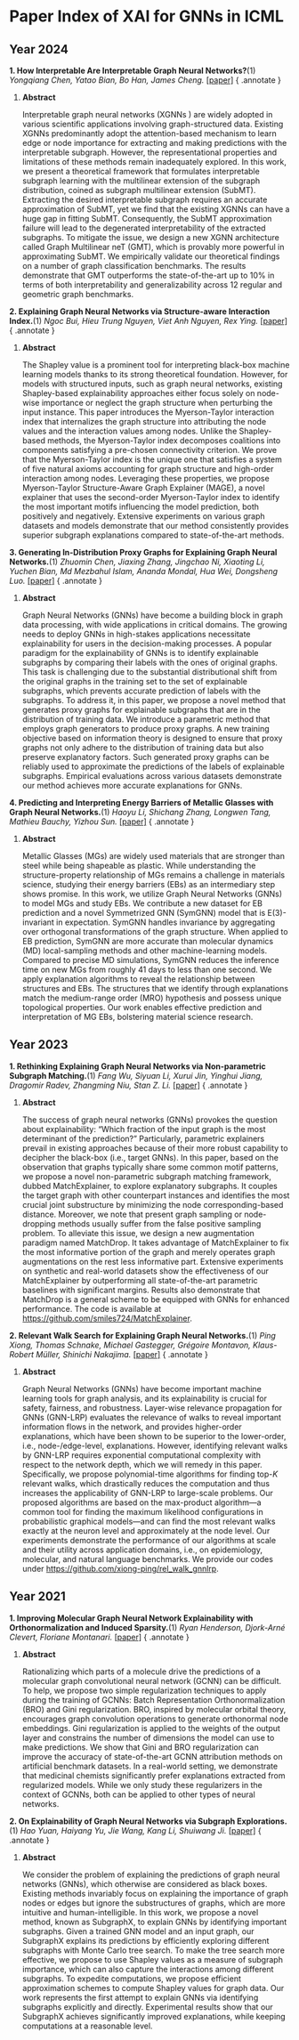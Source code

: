 # **Paper Index of XAI for GNNs in ICML**

## Year 2024

**1. How Interpretable Are Interpretable Graph Neural Networks?**(1) *Yongqiang Chen, Yatao Bian, Bo Han, James Cheng.* [[paper]](https://openreview.net/forum?id=F3G2udCF3Q)
{ .annotate }

1.  **Abstract**
   
    Interpretable graph neural networks (XGNNs ) are widely adopted in various scientific applications involving graph-structured data. Existing XGNNs predominantly adopt the attention-based mechanism to learn edge or node importance for extracting and making predictions with the interpretable subgraph. However, the representational properties and limitations of these methods remain inadequately explored. In this work, we present a theoretical framework that formulates interpretable subgraph learning with the multilinear extension of the subgraph distribution, coined as subgraph multilinear extension (SubMT). Extracting the desired interpretable subgraph requires an accurate approximation of SubMT, yet we find that the existing XGNNs can have a huge gap in fitting SubMT. Consequently, the SubMT approximation failure will lead to the degenerated interpretability of the extracted subgraphs. To mitigate the issue, we design a new XGNN architecture called Graph Multilinear neT (GMT), which is provably more powerful in approximating SubMT. We empirically validate our theoretical findings on a number of graph classification benchmarks. The results demonstrate that GMT outperforms the state-of-the-art up to 10% in terms of both interpretability and generalizability across 12 regular and geometric graph benchmarks.

**2. Explaining Graph Neural Networks via Structure-aware Interaction Index.**(1) *Ngoc Bui, Hieu Trung Nguyen, Viet Anh Nguyen, Rex Ying.* [[paper]](https://openreview.net/forum?id=2T00oYk54P)
{ .annotate }

1.  **Abstract**
   
    The Shapley value is a prominent tool for interpreting black-box machine learning models thanks to its strong theoretical foundation. However, for models with structured inputs, such as graph neural networks, existing Shapley-based explainability approaches either focus solely on node-wise importance or neglect the graph structure when perturbing the input instance. This paper introduces the Myerson-Taylor interaction index that internalizes the graph structure into attributing the node values and the interaction values among nodes. Unlike the Shapley-based methods, the Myerson-Taylor index decomposes coalitions into components satisfying a pre-chosen connectivity criterion. We prove that the Myerson-Taylor index is the unique one that satisfies a system of five natural axioms accounting for graph structure and high-order interaction among nodes. Leveraging these properties, we propose Myerson-Taylor Structure-Aware Graph Explainer (MAGE), a novel explainer that uses the second-order Myerson-Taylor index to identify the most important motifs influencing the model prediction, both positively and negatively. Extensive experiments on various graph datasets and models demonstrate that our method consistently provides superior subgraph explanations compared to state-of-the-art methods.

**3. Generating In-Distribution Proxy Graphs for Explaining Graph Neural Networks.**(1) *Zhuomin Chen, Jiaxing Zhang, Jingchao Ni, Xiaoting Li, Yuchen Bian, Md Mezbahul Islam, Ananda Mondal, Hua Wei, Dongsheng Luo.* [[paper]](https://openreview.net/forum?id=ohG9bVMs5j)
{ .annotate }

1.  **Abstract**
   
    Graph Neural Networks (GNNs) have become a building block in graph data processing, with wide applications in critical domains. The growing needs to deploy GNNs in high-stakes applications necessitate explainability for users in the decision-making processes. A popular paradigm for the explainability of GNNs is to identify explainable subgraphs by comparing their labels with the ones of original graphs. This task is challenging due to the substantial distributional shift from the original graphs in the training set to the set of explainable subgraphs, which prevents accurate prediction of labels with the subgraphs. To address it, in this paper, we propose a novel method that generates proxy graphs for explainable subgraphs that are in the distribution of training data. We introduce a parametric method that employs graph generators to produce proxy graphs. A new training objective based on information theory is designed to ensure that proxy graphs not only adhere to the distribution of training data but also preserve explanatory factors. Such generated proxy graphs can be reliably used to approximate the predictions of the labels of explainable subgraphs. Empirical evaluations across various datasets demonstrate our method achieves more accurate explanations for GNNs.


**4. Predicting and Interpreting Energy Barriers of Metallic Glasses with Graph Neural Networks.**(1) *Haoyu Li, Shichang Zhang, Longwen Tang, Mathieu Bauchy, Yizhou Sun.* [[paper]](https://openreview.net/forum?id=7rTbqkKvA6)
{ .annotate }

1.  **Abstract**
   
    Metallic Glasses (MGs) are widely used materials that are stronger than steel while being shapeable as plastic. While understanding the structure-property relationship of MGs remains a challenge in materials science, studying their energy barriers (EBs) as an intermediary step shows promise. In this work, we utilize Graph Neural Networks (GNNs) to model MGs and study EBs. We contribute a new dataset for EB prediction and a novel Symmetrized GNN (SymGNN) model that is E(3)-invariant in expectation. SymGNN handles invariance by aggregating over orthogonal transformations of the graph structure. When applied to EB prediction, SymGNN are more accurate than molecular dynamics (MD) local-sampling methods and other machine-learning models. Compared to precise MD simulations, SymGNN reduces the inference time on new MGs from roughly 41 days to less than one second. We apply explanation algorithms to reveal the relationship between structures and EBs. The structures that we identify through explanations match the medium-range order (MRO) hypothesis and possess unique topological properties. Our work enables effective prediction and interpretation of MG EBs, bolstering material science research.

## Year 2023


**1. Rethinking Explaining Graph Neural Networks via Non-parametric Subgraph Matching.**(1) *Fang Wu, Siyuan Li, Xurui Jin, Yinghui Jiang, Dragomir Radev, Zhangming Niu, Stan Z. Li.* [[paper]](https://proceedings.mlr.press/v202/wu23j.html)
{ .annotate }

1.  **Abstract**
   
    The success of graph neural networks (GNNs) provokes the question about explainability: “Which fraction of the input graph is the most determinant of the prediction?” Particularly, parametric explainers prevail in existing approaches because of their more robust capability to decipher the black-box (i.e., target GNNs). In this paper, based on the observation that graphs typically share some common motif patterns, we propose a novel non-parametric subgraph matching framework, dubbed MatchExplainer, to explore explanatory subgraphs. It couples the target graph with other counterpart instances and identifies the most crucial joint substructure by minimizing the node corresponding-based distance. Moreover, we note that present graph sampling or node-dropping methods usually suffer from the false positive sampling problem. To alleviate this issue, we design a new augmentation paradigm named MatchDrop. It takes advantage of MatchExplainer to fix the most informative portion of the graph and merely operates graph augmentations on the rest less informative part. Extensive experiments on synthetic and real-world datasets show the effectiveness of our MatchExplainer by outperforming all state-of-the-art parametric baselines with significant margins. Results also demonstrate that MatchDrop is a general scheme to be equipped with GNNs for enhanced performance. The code is available at https://github.com/smiles724/MatchExplainer.


**2. Relevant Walk Search for Explaining Graph Neural Networks.**(1)  *Ping Xiong, Thomas Schnake, Michael Gastegger, Grégoire Montavon, Klaus-Robert Müller, Shinichi Nakajima.* [[paper]](https://proceedings.mlr.press/v202/xiong23b.html)
{ .annotate }

1.  **Abstract**
   
    Graph Neural Networks (GNNs) have become important machine learning tools for graph analysis, and its explainability is crucial for safety, fairness, and robustness. Layer-wise relevance propagation for GNNs (GNN-LRP) evaluates the relevance of walks to reveal important information flows in the network, and provides higher-order explanations, which have been shown to be superior to the lower-order, i.e., node-/edge-level, explanations. However, identifying relevant walks by GNN-LRP requires exponential computational complexity with respect to the network depth, which we will remedy in this paper. Specifically, we propose polynomial-time algorithms for finding top-$K$ relevant walks, which drastically reduces the computation and thus increases the applicability of GNN-LRP to large-scale problems. Our proposed algorithms are based on the max-product algorithm—a common tool for finding the maximum likelihood configurations in probabilistic graphical models—and can find the most relevant walks exactly at the neuron level and approximately at the node level. Our experiments demonstrate the performance of our algorithms at scale and their utility across application domains, i.e., on epidemiology, molecular, and natural language benchmarks. We provide our codes under https://github.com/xiong-ping/rel_walk_gnnlrp.




## Year 2021


**1. Improving Molecular Graph Neural Network Explainability with Orthonormalization and Induced Sparsity.**(1) *Ryan Henderson, Djork-Arné Clevert, Floriane Montanari.* [[paper]](https://proceedings.mlr.press/v139/henderson21a.html)
{ .annotate }

1.  **Abstract**
   
    Rationalizing which parts of a molecule drive the predictions of a molecular graph convolutional neural network (GCNN) can be difficult. To help, we propose two simple regularization techniques to apply during the training of GCNNs: Batch Representation Orthonormalization (BRO) and Gini regularization. BRO, inspired by molecular orbital theory, encourages graph convolution operations to generate orthonormal node embeddings. Gini regularization is applied to the weights of the output layer and constrains the number of dimensions the model can use to make predictions. We show that Gini and BRO regularization can improve the accuracy of state-of-the-art GCNN attribution methods on artificial benchmark datasets. In a real-world setting, we demonstrate that medicinal chemists significantly prefer explanations extracted from regularized models. While we only study these regularizers in the context of GCNNs, both can be applied to other types of neural networks.

**2. On Explainability of Graph Neural Networks via Subgraph Explorations.**(1) *Hao Yuan, Haiyang Yu, Jie Wang, Kang Li, Shuiwang Ji.* [[paper]](https://proceedings.mlr.press/v139/yuan21c.html)
{ .annotate }

1.  **Abstract**
   
    We consider the problem of explaining the predictions of graph neural networks (GNNs), which otherwise are considered as black boxes. Existing methods invariably focus on explaining the importance of graph nodes or edges but ignore the substructures of graphs, which are more intuitive and human-intelligible. In this work, we propose a novel method, known as SubgraphX, to explain GNNs by identifying important subgraphs. Given a trained GNN model and an input graph, our SubgraphX explains its predictions by efficiently exploring different subgraphs with Monte Carlo tree search. To make the tree search more effective, we propose to use Shapley values as a measure of subgraph importance, which can also capture the interactions among different subgraphs. To expedite computations, we propose efficient approximation schemes to compute Shapley values for graph data. Our work represents the first attempt to explain GNNs via identifying subgraphs explicitly and directly. Experimental results show that our SubgraphX achieves significantly improved explanations, while keeping computations at a reasonable level.